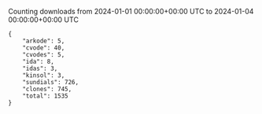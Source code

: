 
Counting downloads from 2024-01-01 00:00:00+00:00 UTC to 2024-01-04 00:00:00+00:00 UTC

```
{
    "arkode": 5,
    "cvode": 40,
    "cvodes": 5,
    "ida": 8,
    "idas": 3,
    "kinsol": 3,
    "sundials": 726,
    "clones": 745,
    "total": 1535
}
```

